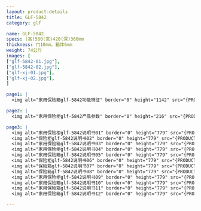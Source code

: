 ```yaml
---
layout: product-details
title: GLF-5842
category: glf

name: GLF-5842
specs: (高)580(宽)420(深)360mm
thickness: 门10mm，箱体6mm
weight: 74公斤
images: [
["glf-5842-01.jpg"],
["glf-5842-02.jpg"],
["glf-xj-01.jpg"],
["glf-xj-02.jpg"],
]

page1: |
  <img alt="家用保险箱glf-5842功能特征" border="0" height="1142" src="{PRODUCT_IMAGES}products/glf-gn.jpg" width="538" />

page2: |
  <img alt="家用保险柜glf-5842产品参数" border="0" height="216" src="{PRODUCT_IMAGES}products/glf-cpcs.jpg" width="538" />

page3: |
  <img alt="家用保险柜glf-5842说明书01" border="0" height="779" src="{PRODUCT_IMAGES}products/glf-sm01.jpg" width="528" /><br />
  <img alt="保险柜glf-5842说明书02" border="0" height="779" src="{PRODUCT_IMAGES}products/glf-sm02.jpg" width="528" /><br />
  <img alt="家用保险箱glf-5842说明书03" border="0" height="779" src="{PRODUCT_IMAGES}products/glf-sm03.jpg" width="528" /><br />
  <img alt="家用保险柜glf-5842说明书04" border="0" height="779" src="{PRODUCT_IMAGES}products/glf-sm04.jpg" width="528" /><br />
  <img alt="家用保险箱glf-5842说明书05" border="0" height="779" src="{PRODUCT_IMAGES}products/glf-sm05.jpg" width="528" /><br />
  <img alt="保险柜glf-5842说明书06" border="0" height="779" src="{PRODUCT_IMAGES}products/glf-sm06.jpg" width="528" /><br />
  <img alt="保险箱glf-5842说明书07" border="0" height="779" src="{PRODUCT_IMAGES}products/glf-sm07.jpg" width="528" /><br />
  <img alt="保险箱glf-5842说明书08" border="0" height="779" src="{PRODUCT_IMAGES}products/glf-sm08.jpg" width="528" /><br />
  <img alt="家用保险柜glf-5842说明书09" border="0" height="779" src="{PRODUCT_IMAGES}products/glf-sm09.jpg" width="528" /><br />
  <img alt="家用保险箱glf-5842说明书10" border="0" height="779" src="{PRODUCT_IMAGES}products/glf-sm10.jpg" width="528" /><br />
  <img alt="家用保险箱glf-5842说明书11" border="0" height="779" src="{PRODUCT_IMAGES}products/glf-sm11.jpg" width="528" /><br />
  <img alt="家用保险箱glf-5842说明书12" border="0" height="779" src="{PRODUCT_IMAGES}products/glf-sm12.jpg" width="528" />

---
```

